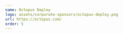 ```yaml
---
name: Octopus Deploy
logo: assets/corporate-sponsors/octopus-deploy.png
url: https://octopus.com/
order: 5
---
```

